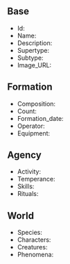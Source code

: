 ## Base
- <span class="text-field" data-tooltip="Text">Id</span>: 
- <span class="text-field" data-tooltip="Text">Name</span>: 
- <span class="text-field" data-tooltip="Text">Description</span>: 
- <span class="text-field" data-tooltip="Text">Supertype</span>: 
- <span class="text-field" data-tooltip="Text">Subtype</span>: 
- <span class="text-field" data-tooltip="Text">Image_URL</span>: 

## Formation
- <span class="text-field" data-tooltip="Text">Composition</span>: 
- <span class="number-field" data-tooltip="Number, max: 0">Count</span>: 
- <span class="number-field" data-tooltip="Number, max: 0">Formation_date</span>: 
- <span class="link-field" data-tooltip="Single Institution">Operator</span>: 
- <span class="multi-link-field" data-tooltip="Multi Construct">Equipment</span>: 

## Agency
- <span class="text-field" data-tooltip="Text">Activity</span>: 
- <span class="text-field" data-tooltip="Text">Temperance</span>: 
- <span class="multi-link-field" data-tooltip="Multi Ability">Skills</span>: 
- <span class="multi-link-field" data-tooltip="Multi Construct">Rituals</span>: 

## World
- <span class="multi-link-field" data-tooltip="Multi Species">Species</span>: 
- <span class="multi-link-field" data-tooltip="Multi Character">Characters</span>: 
- <span class="multi-link-field" data-tooltip="Multi Creature">Creatures</span>: 
- <span class="multi-link-field" data-tooltip="Multi Phenomenon">Phenomena</span>: 


